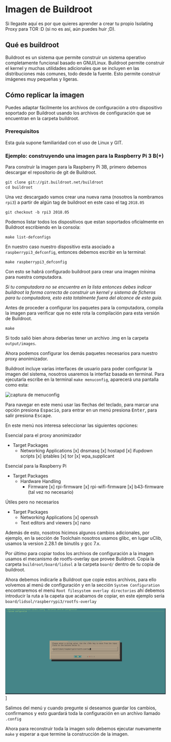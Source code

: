 # Imagen de Buildroot

Si llegaste aquí es por que quieres aprender a crear tu propio Isolating Proxy
para TOR :D (si no es así, aún puedes huir ;D).

## Qué es buildroot

Buildroot es un sistema que permite construir un sistema operativo
completamente funcional basado en GNU/Linux. Buildroot permite construir el
kernel y muchas utilidades adicionales que se incluyen en las distribuciones
más comunes, todo desde la fuente. Esto permite construir imágenes muy pequeñas
y ligeras.

## Cómo replicar la imagen

Puedes adaptar fácilmente los archivos de configuración a otro dispositivo
soportado por Buildroot usando los archivos de configuración que se encuentran
en la carpeta buildroot.

### Prerequisitos

Esta guía supone familiaridad con el uso de Linux y GIT.

### Ejemplo: construyendo una imagen para la Raspberry Pi 3 B(+)

Para construir la imagen para la Raspberry Pi 3B, primero debemos descargar el
repositorio de git de Buildroot.

```shell
git clone git://git.buildroot.net/buildroot
cd buildroot
```

Una vez descargado vamos crear una nueva rama (nosotros la nombramos `rpi3`)
a partir de algún tag de buildroot en este caso el tag `2018.05`

```shell
git checkout -b rpi3 2018.05
```

Podemos listar todos los dispositivos que estan soportados oficialmente en
Buildroot escribiendo en la consola:

```shell
make list-defconfigs
```

En nuestro caso nuestro dispositivo esta asociado a `raspberrypi3_defconfig`,
entonces debemos escribir en la terminal:

```shell
make raspberrypi3_defconfig
```

Con esto se habrá configurado buildroot para crear una imagen mínima para
nuestra computadora.

*Si tu computadora no se encuentra en la lista entonces debes indicar buildroot
la forma correcta de construir un kernel y sistema de ficheros para tu
computadora, esto esta totalmente fuera del alcance de esta guía.*

Antes de proceder a configurar los paquetes para la computadora, compila la
imagen para verificar que no este rota la compilación para esta versión de
Buildroot.

```shell
make
```

Si todo salió bien ahora deberias tener un archivo .img en la carpeta
`output/images`.

Ahora podemos configurar los demás paquetes necesarios para nuestro proxy
anonimizador. 

Buildroot incluye varias interfaces de usuario para poder configurar la imagen
del sistema, nosotros usaremos la interfaz basada en terminal. Para ejecutarla
escribe en la terminal `make menuconfig`, aparecerá una pantalla como esta:

![captura de menuconfig](../images/captura1.jpg)

Para navegar en este menú usar las flechas del teclado, para marcar una opción
presiona <kbd>Espacio</kbd>, para entrar en un menú presiona <kbd>Enter</kbd>,
para salir presiona <kbd>Escape</kbd>.

En este menú nos interesa seleccionar las siguientes opciones:

Esencial para el proxy anonimizador
- Target Packages
  - Networking Applications
    [x] dnsmasq
    [x] hostapd
    [x] ifupdown scripts
    [x] iptables
    [x] tor
    [x] wpa_supplicant

Esencial para la Raspberry Pi
- Target Packages
  - Hardware Handling
    - Firmware
      [x] rpi-firmware
      [x] rpi-wifi-firmware
      [x] b43-firmware (tal vez no necesario)

Útiles pero no necesarios
- Target Packages
  - Networking Applications
    [x] openssh
  - Text editors and viewers
    [x] nano

Además de esto, nosotros hicimos algunos cambios adicionales, por ejemplo, en
la sección de Toolchain nosotros usamos glibc, en lugar uClib, usamos la
version 2.28.1 de binutils y gcc 7.x.

Por último para copiar todos los archivos de configuración a la imagen usamos
el mecanismo de rootfs-overlay que provee Buildroot. Copia la carpeta
`buildroot/board/lidsol` a la carpeta `board/` dentro de tu copia de buildroot.

Ahora debemos indicarle a Buildroot que copie estos archivos, para ello
volvemos al menú de configuración y en la sección `System Configuration`
encontraremos el menú `Root filesystem overlay directories` ahí debemos
introducir la ruta a la capeta que acabamos de copiar, en este ejemplo sería
`board/lidsol/raspberrypi3/rootfs-overlay`

![captura de menuconfig](../images/captura2.png)]

Salimos del menú y cuando pregunte si deseamos guardar los cambios, confirmamos
y esto guardará toda la configuración en un archivo llamado `.config`

Ahora para reconstruir toda la imagen solo debemos ejecutar nuevamente `make`
y esperar a que termine la construcción de la imagen.


